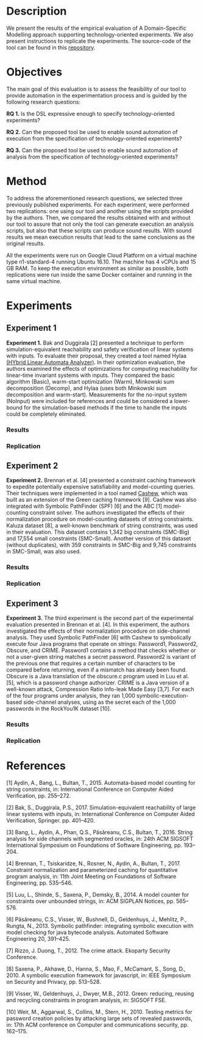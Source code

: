 # Description #
We present the results of the empirical evaluation of A Domain-Specific Modelling approach supporting technology-oriented experiments. We also present instructions to replicate the experiments. The source-code of the tool can be found in this [repository](https://github.com/eneiascs/dsm-experiments). 


# Objectives #

The main goal of this evaluation is to assess the feasibility of our tool to provide automation in the experimentation process and is guided by the following research questions:

__RQ 1.__ Is the DSL expressive enough to specify technology-oriented experiments?

__RQ 2.__ Can the proposed tool be used to enable sound automation of execution from the specification of technology-oriented experiments?

__RQ 3.__ Can the proposed tool be used to enable sound automation of analysis from the specification of technology-oriented experiments?


# Method #

To address the aforementioned research questions, we selected three previously published experiments. 
For each experiment, were performed two replications: one using our tool and another using the scripts provided by the authors. 
Then, we compared the results obtained with and without our tool to assure that not only the tool can generate execution an analysis scripts, but also that these scripts can produce sound results. 
With sound results we mean execution results that lead to the same conclusions as the original results.

All the experiments were run on Google Cloud Platform on a virtual machine type n1-standard-4 running Ubuntu 16.10. The machine has 4 vCPUs and 15 GB RAM. To keep the execution environment as similar as possible, both replications were run inside the same Docker container and running in the same virtual machine.

# Experiments #

## Experiment 1 ##

__Experiment 1.__ Bak and Duggirala \[2] presented a technique to perform simulation-equivalent reachability and safety verification of linear systems with inputs. To evaluate their proposal, they created a tool named Hylaa [(HYbrid Linear Automata Analyzer)](http://stanleybak.com/papers/bak2017cav_repeatability.zip). In their optimization evaluation, the authors examined the effects of optimizations for computing reachability for linear-time invariant systems with inputs. They compared the basic algorithm (Basic), warm-start optimization (Warm), Minkowski sum decomposition (Decomp), and Hylaa (uses both Minkowski sum decomposition and warm-start).
Measurements for the no-input system (NoInput) were included for references and could be considered a lower-bound for the simulation-based methods if the time to handle the inputs could be completely eliminated. 

### Results ###

### Replication ###

## Experiment 2 ##

__Experiment 2.__ Brennan et al. \[4] presented a constraint caching framework to expedite potentially expensive satisfiability and model-counting queries. Their techniques were implemented in a tool named [Cashew](https://github.com/vlab-cs-ucsb/cashew/), which was built as an extension of the Green caching framework \[9]. Cashew was also integrated with Symbolic PathFinder
(SPF) \[6] and the ABC \[1] model-counting constraint solver. The authors investigated the effects of their normalization procedure on model-counting datasets of string constraints. Kaluza dataset \[8], a well-known benchmark of string constraints, was used in their evaluation. This dataset contains 1,342 big constraints (SMC-Big) and 17,554 small constraints (SMC-Small). Another version of this dataset (without duplicates), with 359 constraints in SMC-Big and 9,745 constraints in SMC-Small, was also used.


### Results ###

### Replication ###

## Experiment 3 ##

__Experiment 3.__ The third experiment is the second part of the experimental evaluation presented in Brennan et al. \[4]. In this experiment, the authors investigated the effects of their normalization procedure on side-channel analysis. They used Symbolic PathFinder \[6] with Cashew to symbolically execute four Java programs that operate on strings: Password1, Password2, Obscure, and CRIME. 
Password1 contains a method that checks whether or not a user-given string matches a secret password. 
Password2 is variant of the previous one that requires a certain number of characters to be compared before returning, even if a mismatch has already been found. 
Obscure is a Java translation of the obscure.c program used in Luu et al. \[5], which is a password change authorizer. 
CRIME is a Java version of a well-known attack, Compression Ratio Info-leak Made Easy \[3,7]. 
For each of the four programs under analysis, they ran 1,000 symbolic-execution-based side-channel analyses, using as the secret each of the 1,000 passwords in the RockYou1K dataset \[10].

### Results ###

### Replication ###

# References #

\[1] Aydin, A., Bang, L., Bultan, T., 2015. Automata-based model counting for string constraints, in: International Conference on Computer Aided Verification, pp. 255–272.

\[2] Bak, S., Duggirala, P.S., 2017. Simulation-equivalent reachability of large linear systems with inputs, in: International Conference on Computer Aided Verification, Springer. pp. 401–420.

\[3] Bang, L., Aydin, A., Phan, Q.S., Păsăreanu, C.S., Bultan, T., 2016. String analysis for side channels with segmented oracles, in: 24th ACM SIGSOFT International Symposium on Foundations of Software Engineering, pp. 193– 204.

\[4] Brennan, T., Tsiskaridze, N., Rosner, N., Aydin, A., Bultan, T., 2017. Constraint normalization and parameterized caching for quantitative program analysis, in: 11th Joint Meeting on Foundations of Software Engineering, pp. 535–546.

\[5] Luu, L., Shinde, S., Saxena, P., Demsky, B., 2014. A model counter for constraints over unbounded strings, in: ACM SIGPLAN Notices, pp. 565–576.

\[6] Păsăreanu, C.S., Visser, W., Bushnell, D., Geldenhuys, J., Mehlitz, P., Rungta, N., 2013. Symbolic pathfinder: integrating symbolic execution with model checking for java bytecode analysis. Automated  Software Engineering 20, 391–425.

\[7] Rizzo, J. Duong, T., 2012. The crime attack. Ekoparty Security Conference.

\[8] Saxena, P., Akhawe, D., Hanna, S., Mao, F., McCamant, S., Song, D., 2010. A symbolic execution framework for javascript, in: IEEE Symposium on Security and Privacy, pp. 513–528.

\[9] Visser, W., Geldenhuys, J., Dwyer, M.B., 2012. Green: reducing, reusing and recycling constraints in program analysis, in: SIGSOFT FSE.

\[10] Weir, M., Aggarwal, S., Collins, M., Stern, H., 2010. Testing metrics for password creation policies by attacking large sets of revealed passwords, in: 17th ACM conference on Computer and communications security, pp. 162–175.
